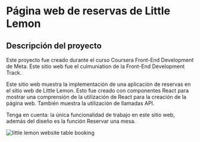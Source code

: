# Página web de reservas de Little Lemon

## Descripción del proyecto
Este proyecto fue creado durante el curso Coursera Front-End Development de Meta. Este sitio web fue el culmuniation de la Front-End Development Track.

Este sitio web muestra la implementación de una aplicación de reservas en el sitio web de Little Lemon. Esto fue creado con componentes React para mostrar una comprensión de la utilización de React para la creación de la página web. También muestra la utilización de llamadas API.

Tenga en cuenta: la única funcionalidad de trabajo en este sitio web, además del diseño es la función Reservar una mesa.

![little lemon website table booking](/src/images/github-cover.png)



